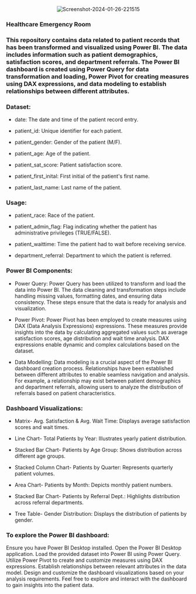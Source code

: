 <div align="center">
<img src="https://i.ibb.co/tQy5kCy/Screenshot-2024-01-26-221515.png" alt="Screenshot-2024-01-26-221515" border="0">
</div>  
  



### Healthcare Emergency Room  
### This repository contains data related to patient records that has been transformed and visualized using Power BI. The data includes information such as patient demographics, satisfaction scores, and department referrals. The Power BI dashboard is created using Power Query for data transformation and loading, Power Pivot for creating measures using DAX expressions, and data modeling to establish relationships between different attributes.  
  



### Dataset:
- date: The date and time of the patient record entry.   
  

- patient_id: Unique identifier for each patient. 
  
  

- patient_gender: Gender of the patient (M/F). 

  
  

- patient_age: Age of the patient.
  
  

- patient_sat_score: Patient satisfaction score. 
  
  

- patient_first_inital: First initial of the patient's first name. 
  
  

- patient_last_name: Last name of the patient. 
  
  



### Usage:  
- patient_race: Race of the patient. 
  
  

- patient_admin_flag: Flag indicating whether the patient has administrative privileges (TRUE/FALSE). 
  
  

- patient_waittime: Time the patient had to wait before receiving service. 
  
  

- department_referral: Department to which the patient is referred.  
  



### Power BI Components: 
- Power Query: Power Query has been utilized to transform and load the data into Power BI. The data cleaning and transformation steps include handling missing values, formatting dates, and ensuring data consistency. These steps ensure that the data is ready for analysis and visualization.  
  

- Power Pivot: Power Pivot has been employed to create measures using DAX (Data Analysis Expressions) expressions. These measures provide insights into the data by calculating aggregated values such as average satisfaction scores, age distribution and wait time analysis. DAX expressions enable dynamic and complex calculations based on the dataset.  
  

- Data Modelling: Data modeling is a crucial aspect of the Power BI dashboard creation process. Relationships have been established between different attributes to enable seamless navigation and analysis. For example, a relationship may exist between patient demographics and department referrals, allowing users to analyze the distribution of referrals based on patient characteristics.  
  



### Dashboard Visualizations:  
- Matrix- Avg. Satisfaction & Avg. Wait Time: Displays average satisfaction scores and wait times.  
  

-  Line Chart- Total Patients by Year: Illustrates yearly patient distribution.   
  

- Stacked Bar Chart- Patients by Age Group: Shows distribution across different age groups.  
  

-  Stacked Column Chart- Patients by Quarter: Represents quarterly patient volumes.   
  

- Area Chart- Patients by Month: Depicts monthly patient numbers.   
  

-  Stacked Bar Chart- Patients by Referral Dept.: Highlights distribution across referral departments.   
  

- Tree Table- Gender Distribution: Displays the distribution of patients by gender.  
  



### To explore the Power BI dashboard:  
Ensure you have Power BI Desktop installed. Open the Power BI Desktop application. Load the provided dataset into Power BI using Power Query. Utilize Power Pivot to create and customize measures using DAX expressions. Establish relationships between relevant attributes in the data model. Design and customize the dashboard visualizations based on your analysis requirements. Feel free to explore and interact with the dashboard to gain insights into the patient data.  
  

  
  

  
  

  
  

<br/>  

